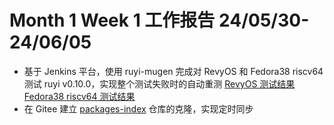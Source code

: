 # Month 1 Week 1 工作报告 24/05/30-24/06/05

+ 基于 Jenkins 平台，使用 ruyi-mugen 完成对 RevyOS 和 Fedora38 riscv64 测试 ruyi v0.10.0，实现整个测试失败时的自动重测
  [RevyOS 测试结果](https://jenkins.inuyasha.love/job/ruyi-mugen-revyos-riscv64-test/lastSuccessfulBuild/artifact/test-artifacts/)
  [Fedora38 riscv64 测试结果](https://jenkins.inuyasha.love/job/ruyi-mugen-fedora38-riscv64-test/lastSuccessfulBuild/artifact/test-artifacts/)
+ 在 Gitee 建立 [packages-index](https://gitee.com/kina0630/packages-index) 仓库的克隆，实现定时同步
